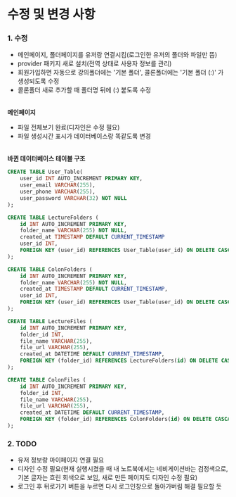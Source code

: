 # 수정 및 변경 사항

### 1. 수정
- 메인페이지, 폴더페이지를 유저랑 연결시킴(로그인한 유저의 폴더와 파일만 뜸)<br>
- provider 패키지 새로 설치(전역 상태로 사용자 정보를 관리)<br>
- 회원가입하면 자동으로 강의폴더에는 '기본 폴더', 콜론폴더에는 '기본 폴더 (:)' 가 생성되도록 수정<br>
- 콜론폴더 새로 추가할 때 폴더명 뒤에 (:) 붙도록 수정<br><br>

**메인페이지**<br>
- 파일 전체보기 완료(디자인은 수정 필요)<br>
- 파일 생성시간 표시가 데이터베이스랑 똑같도록 변경<br><br>

**바뀐 데이터베이스 테이블 구조**<br>
```sql
CREATE TABLE User_Table(
    user_id INT AUTO_INCREMENT PRIMARY KEY,
    user_email VARCHAR(255),
    user_phone VARCHAR(255),
    user_password VARCHAR(32) NOT NULL
);

CREATE TABLE LectureFolders (
    id INT AUTO_INCREMENT PRIMARY KEY,
    folder_name VARCHAR(255) NOT NULL,
    created_at TIMESTAMP DEFAULT CURRENT_TIMESTAMP
    user_id INT,
    FOREIGN KEY (user_id) REFERENCES User_Table(user_id) ON DELETE CASCADE
);

CREATE TABLE ColonFolders (
    id INT AUTO_INCREMENT PRIMARY KEY,
    folder_name VARCHAR(255) NOT NULL,
    created_at TIMESTAMP DEFAULT CURRENT_TIMESTAMP,
    user_id INT,
    FOREIGN KEY (user_id) REFERENCES User_Table(user_id) ON DELETE CASCADE
);

CREATE TABLE LectureFiles (
    id INT AUTO_INCREMENT PRIMARY KEY,
    folder_id INT,
    file_name VARCHAR(255),
    file_url VARCHAR(255),
    created_at DATETIME DEFAULT CURRENT_TIMESTAMP,
    FOREIGN KEY (folder_id) REFERENCES LectureFolders(id) ON DELETE CASCADE
);

CREATE TABLE ColonFiles (
    id INT AUTO_INCREMENT PRIMARY KEY,
    folder_id INT,
    file_name VARCHAR(255),
    file_url VARCHAR(255),
    created_at DATETIME DEFAULT CURRENT_TIMESTAMP,
    FOREIGN KEY (folder_id) REFERENCES ColonFolders(id) ON DELETE CASCADE
);
```

### 2. TODO
- 유저 정보랑 마이페이지 연결 필요<br>
- 디자인 수정 필요(현재 실행시켰을 때 내 노트북에서는 네비게이션바는 검정색으로, 기본 글자는 흐린 회색으로 보임, 새로 만든 페이지도 디자인 수정 필요)<br>
- 로그인 후 뒤로가기 버튼을 누르면 다시 로그인창으로 돌아가버림 해결 필요할 듯